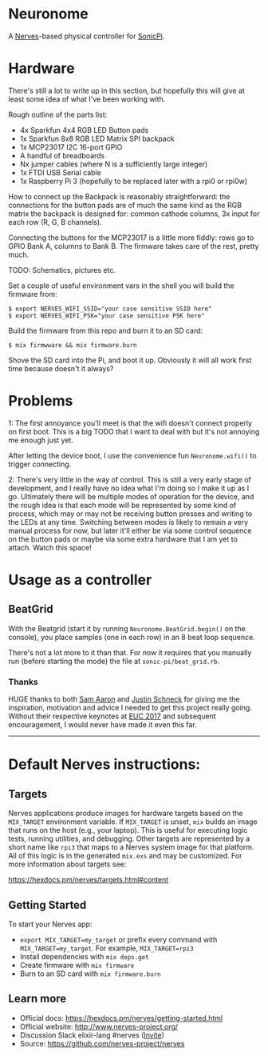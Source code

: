 # Neuronome

A [Nerves](http://www.nerves-project.org)-based physical controller for [SonicPi](http://sonic-pi.net/).

# Hardware

There's still a lot to write up in this section, but hopefully this will give at least some idea of
what I've been working with.

Rough outline of the parts list:
 - 4x Sparkfun 4x4 RGB LED Button pads
 - 1x Sparkfun 8x8 RGB LED Matrix SPI backpack
 - 1x MCP23017 I2C 16-port GPIO
 - A handful of breadboards
 - Nx jumper cables (where N is a sufficiently large integer)
 - 1x FTDI USB Serial cable
 - 1x Raspberry Pi 3 (hopefully to be replaced later with a rpi0 or rpi0w)

How to connect up the Backpack is reasonably straightforward: the connections for the button pads
are of much the same kind as the RGB matrix the backpack is designed for: common cathode columns,
3x input for each row (R, G, B channels).

Connecting the buttons for the MCP23017 is a little more fiddly: rows go to GPIO Bank A, columns to Bank B.
The firmware takes care of the rest, pretty much.

TODO: Schematics, pictures etc.

Set a couple of useful environment vars in the shell you will build the firmware from:

```
$ export NERVES_WIFI_SSID="your case sensitive SSID here"
$ export NERVES_WIFI_PSK="your case sensitive PSK here"
```

Build the firmware from this repo and burn it to an SD card:

```
$ mix firmwware && mix firmware.burn
```

Shove the SD card into the Pi, and boot it up. Obviously it will all work first time because doesn't it always?

# Problems

1: The first annoyance you'll meet is that the wifi doesn't connect properly on first boot. This is a big TODO that I want to
deal with but it's not annoying me enough just yet.

After letting the device boot, I use the convenience fun `Neuronome.wifi()` to trigger connecting.

2: There's very little in the way of control. This is still a very early stage of development, and I really have no idea what I'm doing
so I make it up as I go. Ultimately there will be multiple modes of operation for the device, and the rough idea is that each mode will be
represented by some kind of process, which may or may not be receiving button presses and writing to the LEDs at any time. Switching between modes
is likely to remain a very manual process for now, but later it'll either be via some control sequence on the button pads or maybe via some
extra hardware that I am yet to attach. Watch this space!


# Usage as a controller

BeatGrid
------

With the Beatgrid (start it by running `Neuronome.BeatGrid.begin()` on the console), you place samples (one in each row) in an 8 beat loop sequence.

There's not a lot more to it than that. For now it requires that you manually run (before starting the mode) the file at `sonic-pi/beat_grid.rb`.


### Thanks

HUGE thanks to both [Sam Aaron](https://twitter.com/samaaron) and [Justin Schneck](https://twitter.com/mobileoverlord) for giving me the
inspiration, motivation and advice I needed to get this project really going. Without their respective keynotes at [EUC 2017](http://www.erlang-factory.com/euc2017)
and subsequent encouragement, I would never have made it even this far.



-----------

# Default Nerves instructions:

## Targets

Nerves applications produce images for hardware targets based on the
`MIX_TARGET` environment variable. If `MIX_TARGET` is unset, `mix` builds an
image that runs on the host (e.g., your laptop). This is useful for executing
logic tests, running utilities, and debugging. Other targets are represented by
a short name like `rpi3` that maps to a Nerves system image for that platform.
All of this logic is in the generated `mix.exs` and may be customized. For more
information about targets see:

https://hexdocs.pm/nerves/targets.html#content

## Getting Started

To start your Nerves app:
  * `export MIX_TARGET=my_target` or prefix every command with
    `MIX_TARGET=my_target`. For example, `MIX_TARGET=rpi3`
  * Install dependencies with `mix deps.get`
  * Create firmware with `mix firmware`
  * Burn to an SD card with `mix firmware.burn`

## Learn more

  * Official docs: https://hexdocs.pm/nerves/getting-started.html
  * Official website: http://www.nerves-project.org/
  * Discussion Slack elixir-lang #nerves ([Invite](https://elixir-slackin.herokuapp.com/))
  * Source: https://github.com/nerves-project/nerves
